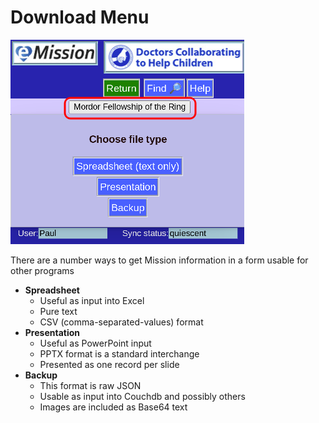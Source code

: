 # Download Menu

![](images/Download.png)

There are a number ways to get Mission information in a form usable for other programs

* **Spreadsheet**
  * Useful as input into Excel
  * Pure text
  * CSV (comma-separated-values) format
* **Presentation**
  * Useful as PowerPoint input
  * PPTX format is a standard interchange
  * Presented as one record per slide
* **Backup**
  * This format is raw JSON
  * Usable as input into Couchdb and possibly others
  * Images are included as Base64 text 

